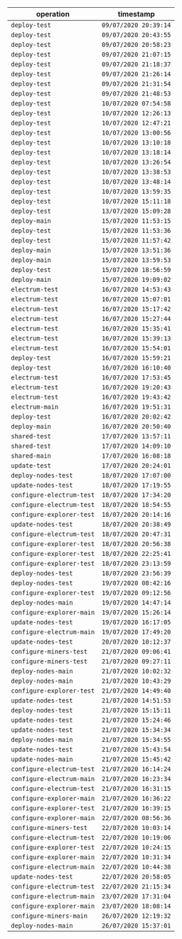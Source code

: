 operation | timestamp
--- | ---
`deploy-test` | `09/07/2020 20:39:14`
`deploy-test` | `09/07/2020 20:43:55`
`deploy-test` | `09/07/2020 20:58:23`
`deploy-test` | `09/07/2020 21:07:15`
`deploy-test` | `09/07/2020 21:18:37`
`deploy-test` | `09/07/2020 21:26:14`
`deploy-test` | `09/07/2020 21:31:54`
`deploy-test` | `09/07/2020 21:48:53`
`deploy-test` | `10/07/2020 07:54:58`
`deploy-test` | `10/07/2020 12:26:13`
`deploy-test` | `10/07/2020 12:47:21`
`deploy-test` | `10/07/2020 13:00:56`
`deploy-test` | `10/07/2020 13:10:18`
`deploy-test` | `10/07/2020 13:18:14`
`deploy-test` | `10/07/2020 13:26:54`
`deploy-test` | `10/07/2020 13:38:53`
`deploy-test` | `10/07/2020 13:48:14`
`deploy-test` | `10/07/2020 13:59:35`
`deploy-test` | `10/07/2020 15:11:18`
`deploy-test` | `13/07/2020 15:09:28`
`deploy-main` | `15/07/2020 11:53:15`
`deploy-test` | `15/07/2020 11:53:36`
`deploy-test` | `15/07/2020 11:57:42`
`deploy-main` | `15/07/2020 13:51:36`
`deploy-main` | `15/07/2020 13:59:53`
`deploy-test` | `15/07/2020 18:56:59`
`deploy-main` | `15/07/2020 19:09:02`
`electrum-test` | `16/07/2020 14:53:43`
`electrum-test` | `16/07/2020 15:07:01`
`electrum-test` | `16/07/2020 15:17:42`
`electrum-test` | `16/07/2020 15:27:44`
`electrum-test` | `16/07/2020 15:35:41`
`electrum-test` | `16/07/2020 15:39:13`
`electrum-test` | `16/07/2020 15:54:01`
`deploy-test` | `16/07/2020 15:59:21`
`deploy-test` | `16/07/2020 16:10:40`
`electrum-test` | `16/07/2020 17:53:45`
`electrum-test` | `16/07/2020 19:20:43`
`electrum-test` | `16/07/2020 19:43:42`
`electrum-main` | `16/07/2020 19:51:31`
`deploy-test` | `16/07/2020 20:02:42`
`deploy-main` | `16/07/2020 20:50:40`
`shared-test` | `17/07/2020 13:57:11`
`shared-test` | `17/07/2020 14:09:10`
`shared-main` | `17/07/2020 16:08:18`
`update-test` | `17/07/2020 20:24:01`
`deploy-nodes-test` | `18/07/2020 17:07:00`
`update-nodes-test` | `18/07/2020 17:19:55`
`configure-electrum-test` | `18/07/2020 17:34:20`
`configure-electrum-test` | `18/07/2020 18:54:55`
`configure-explorer-test` | `18/07/2020 20:14:16`
`update-nodes-test` | `18/07/2020 20:38:49`
`configure-electrum-test` | `18/07/2020 20:47:31`
`configure-explorer-test` | `18/07/2020 20:56:38`
`configure-explorer-test` | `18/07/2020 22:25:41`
`configure-explorer-test` | `18/07/2020 23:13:59`
`deploy-nodes-test` | `18/07/2020 23:56:39`
`deploy-nodes-test` | `19/07/2020 08:42:16`
`configure-explorer-test` | `19/07/2020 09:12:56`
`deploy-nodes-main` | `19/07/2020 14:47:14`
`configure-explorer-main` | `19/07/2020 15:26:14`
`update-nodes-test` | `19/07/2020 16:17:05`
`configure-electrum-main` | `19/07/2020 17:49:20`
`update-nodes-test` | `20/07/2020 10:12:37`
`configure-miners-test` | `21/07/2020 09:06:41`
`configure-miners-test` | `21/07/2020 09:27:11`
`deploy-nodes-main` | `21/07/2020 10:02:32`
`deploy-nodes-main` | `21/07/2020 10:43:29`
`configure-explorer-test` | `21/07/2020 14:49:40`
`update-nodes-test` | `21/07/2020 14:51:53`
`deploy-nodes-test` | `21/07/2020 15:15:11`
`update-nodes-test` | `21/07/2020 15:24:46`
`update-nodes-test` | `21/07/2020 15:34:34`
`deploy-nodes-main` | `21/07/2020 15:34:55`
`update-nodes-test` | `21/07/2020 15:43:54`
`update-nodes-main` | `21/07/2020 15:45:42`
`configure-electrum-test` | `21/07/2020 16:14:24`
`configure-electrum-main` | `21/07/2020 16:23:34`
`configure-electrum-test` | `21/07/2020 16:31:15`
`configure-explorer-main` | `21/07/2020 16:36:22`
`configure-explorer-test` | `21/07/2020 16:39:15`
`configure-explorer-main` | `22/07/2020 08:56:36`
`configure-miners-test` | `22/07/2020 10:03:14`
`configure-electrum-test` | `22/07/2020 10:19:06`
`configure-explorer-test` | `22/07/2020 10:24:15`
`configure-explorer-main` | `22/07/2020 10:31:34`
`configure-electrum-main` | `22/07/2020 10:44:38`
`update-nodes-test` | `22/07/2020 20:58:05`
`configure-electrum-test` | `22/07/2020 21:15:34`
`configure-electrum-main` | `23/07/2020 17:31:04`
`configure-explorer-main` | `23/07/2020 18:08:14`
`configure-miners-main` | `26/07/2020 12:19:32`
`deploy-nodes-main` | `26/07/2020 15:37:01`
